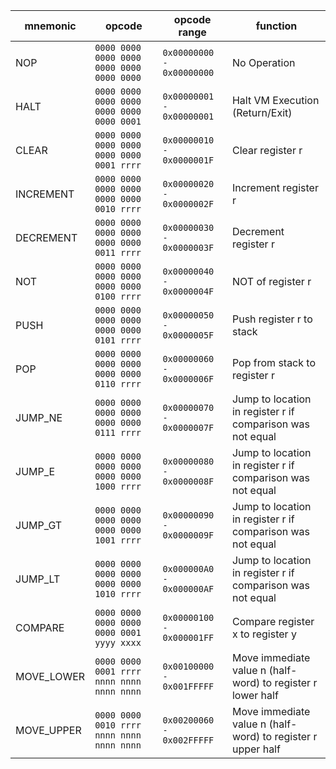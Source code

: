 mnemonic | opcode | opcode range | function
--- | --- | --- | ---
NOP  | `0000 0000 0000 0000 0000 0000 0000 0000` | `0x00000000 - 0x00000000` | No Operation |
HALT  | `0000 0000 0000 0000 0000 0000 0000 0001` | `0x00000001 - 0x00000001` | Halt VM Execution (Return/Exit) |
CLEAR | `0000 0000 0000 0000 0000 0000 0001 rrrr` | `0x00000010 - 0x0000001F` | Clear register r |
INCREMENT | `0000 0000 0000 0000 0000 0000 0010 rrrr` | `0x00000020 - 0x0000002F` | Increment register r |
DECREMENT | `0000 0000 0000 0000 0000 0000 0011 rrrr` | `0x00000030 - 0x0000003F` | Decrement register r |
NOT | `0000 0000 0000 0000 0000 0000 0100 rrrr` | `0x00000040 - 0x0000004F` | NOT of register r |
PUSH | `0000 0000 0000 0000 0000 0000 0101 rrrr` | `0x00000050 - 0x0000005F` | Push register r to stack |
POP | `0000 0000 0000 0000 0000 0000 0110 rrrr` | `0x00000060 - 0x0000006F` | Pop from stack to register r |
JUMP_NE | `0000 0000 0000 0000 0000 0000 0111 rrrr` | `0x00000070 - 0x0000007F` | Jump to location in register r if comparison was not equal |
JUMP_E | `0000 0000 0000 0000 0000 0000 1000 rrrr` | `0x00000080 - 0x0000008F` | Jump to location in register r if comparison was not equal |
JUMP_GT | `0000 0000 0000 0000 0000 0000 1001 rrrr` | `0x00000090 - 0x0000009F` | Jump to location in register r if comparison was not equal |
JUMP_LT | `0000 0000 0000 0000 0000 0000 1010 rrrr` | `0x000000A0 - 0x000000AF` | Jump to location in register r if comparison was not equal |
COMPARE | `0000 0000 0000 0000 0000 0001 yyyy xxxx` | `0x00000100 - 0x000001FF` | Compare register x to register y |
MOVE_LOWER | `0000 0000 0001 rrrr nnnn nnnn nnnn nnnn` | `0x00100000 - 0x001FFFFF` | Move immediate value n (half-word) to register r lower half |
MOVE_UPPER | `0000 0000 0010 rrrr nnnn nnnn nnnn nnnn` | `0x00200060 - 0x002FFFFF` | Move immediate value n (half-word) to register r upper half |
